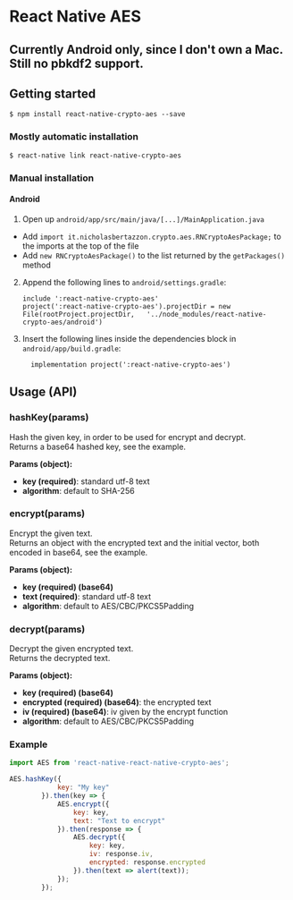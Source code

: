 
# React Native AES
## Currently Android only, since I don't own a Mac. Still no pbkdf2 support.

## Getting started

`$ npm install react-native-crypto-aes --save`

### Mostly automatic installation

`$ react-native link react-native-crypto-aes`

### Manual installation

#### Android

1. Open up `android/app/src/main/java/[...]/MainApplication.java`
  - Add `import it.nicholasbertazzon.crypto.aes.RNCryptoAesPackage;` to the imports at the top of the file
  - Add `new RNCryptoAesPackage()` to the list returned by the `getPackages()` method
2. Append the following lines to `android/settings.gradle`:
  	```
  	include ':react-native-crypto-aes'
  	project(':react-native-crypto-aes').projectDir = new File(rootProject.projectDir, 	'../node_modules/react-native-crypto-aes/android')
  	```
3. Insert the following lines inside the dependencies block in `android/app/build.gradle`:
  	```
      implementation project(':react-native-crypto-aes')
  	```

## Usage (API)

### **hashKey**(params)
Hash the given key, in order to be used for encrypt and decrypt.
<br/>Returns a base64 hashed key, see the example.

**Params (object):**
- **key (required)**: standard utf-8 text
- **algorithm**: default to SHA-256

### **encrypt**(params)
Encrypt the given text.
<br/>Returns an object with the encrypted text and the initial vector, both encoded in base64, see the example.

**Params (object):**
- **key (required) (base64)**
- **text (required)**: standard utf-8 text
- **algorithm**: default to AES/CBC/PKCS5Padding

### **decrypt**(params)
Decrypt the given encrypted text.
<br/>Returns the decrypted text.

**Params (object):**
- **key (required) (base64)**
- **encrypted (required) (base64)**: the encrypted text
- **iv (required) (base64)**: iv given by the encrypt function
- **algorithm**: default to AES/CBC/PKCS5Padding

### Example
```javascript
import AES from 'react-native-react-native-crypto-aes';

AES.hashKey({
            key: "My key"
        }).then(key => {
            AES.encrypt({
                key: key,
                text: "Text to encrypt"
            }).then(response => {
                AES.decrypt({
                    key: key,
                    iv: response.iv,
                    encrypted: response.encrypted
                }).then(text => alert(text));
            });
        });
```
  